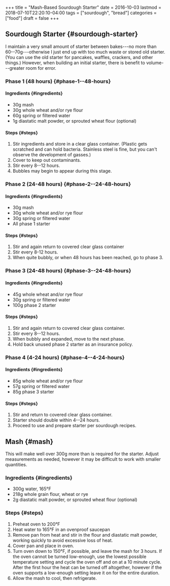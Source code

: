 +++
title = "Mash-Based Sourdough Starter"
date = 2016-10-03
lastmod = 2018-07-10T22:20:10-04:00
tags = ["sourdough", "bread"]
categories = ["food"]
draft = false
+++

## Sourdough Starter {#sourdough-starter}

I maintain a very small amount of starter between bakes---no more than
60--70g---otherwise I just end up with too much waste or stored old starter.
(You can use the old starter for pancakes, waffles, crackers, and other
things.) However, when building an initial starter, there is benefit to
volume---greater room for error. <!--more-->


### Phase 1 (48 hours) {#phase-1--48-hours}


#### Ingredients {#ingredients}

-   30g mash
-   30g whole wheat and/or rye flour
-   60g spring or filtered water
-   1g diastatic malt powder, or sprouted wheat flour (optional)


#### Steps {#steps}

1.  Stir ingredients and store in a clear glass container. (Plastic gets
    scratched and can hold bacteria. Stainless steel is fine, but you can't
    observe the development of gasses.)
2.  Cover to keep out contaminants.
3.  Stir every 8--12 hours.
4.  Bubbles may begin to appear during this stage.


### Phase 2 (24-48 hours) {#phase-2--24-48-hours}


#### Ingredients {#ingredients}

-   30g mash
-   30g whole wheat and/or rye flour
-   30g spring or filtered water
-   All phase 1 starter


#### Steps {#steps}

1.  Stir and again return to covered clear glass container
2.  Stir every 8-12 hours.
3.  When quite bubbly, or when 48 hours has been reached, go to phase 3.


### Phase 3 (24-48 hours) {#phase-3--24-48-hours}


#### Ingredients {#ingredients}

-   45g whole wheat and/or rye flour
-   30g spring or filtered water
-   100g phase 2 starter


#### Steps {#steps}

1.  Stir and again return to covered clear glass container.
2.  Stir every 8--12 hours.
3.  When bubbly and expanded, move to the next phase.
4.  Hold back unused phase 2 starter as an insurance policy.


### Phase 4 (4-24 hours) {#phase-4--4-24-hours}


#### Ingredients {#ingredients}

-   85g whole wheat and/or rye flour
-   57g spring or filtered water
-   85g phase 3 starter


#### Steps {#steps}

1.  Stir and return to covered clear glass container.
2.  Starter should double within 4--24 hours.
3.  Proceed to use and prepare starter per sourdough recipes.


## Mash {#mash}

This will make well over 300g more than is required for the starter. Adjust measurements
as needed, however it may be difficult to work with smaller quantities.


### Ingredients {#ingredients}

-   300g water, 165°F
-   218g whole grain flour, wheat or rye
-   2g diastatic malt powder, or sprouted wheat flour (optional)


### Steps {#steps}

1.  Preheat oven to 200°F
2.  Heat water to 165°F in an ovenproof saucepan
3.  Remove pan from heat and stir in the flour and diastatic malt powder, working
    quickly to avoid excessive loss of heat.
4.  Cover pan and place in oven.
5.  Turn oven down to 150°F, if possible, and leave the mash for 3 hours. If
    the oven cannot be turned low-enough, use the lowest possible temperature
    setting and cycle the oven off and on at a 10 minute cycle. After the first
    hour the heat can be turned off altogether, however if the oven supports a
    low-enough setting leave it on for the entire duration.
6.  Allow the mash to cool, then refrigerate.
